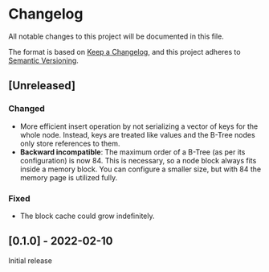 # Changelog
All notable changes to this project will be documented in this file.

The format is based on [Keep a Changelog](https://keepachangelog.com/en/1.0.0/),
and this project adheres to [Semantic Versioning](https://semver.org/spec/v2.0.0.html).

## [Unreleased]

### Changed

- More efficient insert operation by not serializing a vector of keys for the whole node.
  Instead, keys are treated like values and the B-Tree nodes only store references to them.
- **Backward incompatible**: The maximum order of a B-Tree (as per its configuration) is now
  84. This is necessary, so a node block always fits inside a memory block. You can configure
  a smaller size, but with 84 the memory page is utilized fully.

### Fixed

- The block cache could grow indefinitely.

## [0.1.0] - 2022-02-10

Initial release